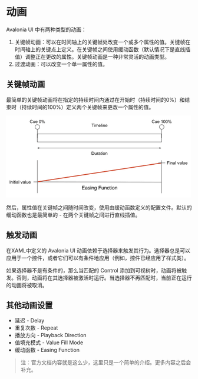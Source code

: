 # 动画

Avalonia UI 中有两种类型的动画：

1. 关键帧动画：可以在时间轴上的关键帧处改变一个或多个属性的值。关键帧在时间轴上的关键点上定义。在关键帧之间使用缓动函数（默认情况下是直线插值）调整正在更改的属性。关键帧动画是一种非常灵活的动画类型。
2. 过渡动画：可以改变一个单一属性的值。

## 关键帧动画

最简单的关键帧动画将在指定的持续时间内通过在开始时（持续时间的0%）和结束时（持续时间的100%）定义两个关键帧来更改一个属性的值。

![alt text](../assets/animations-1.png)

然后，属性值在关键帧之间随时间改变，使用由缓动函数定义的配置文件。默认的缓动函数也是最简单的 - 在两个关键帧之间进行直线插值。

## 触发动画

在XAML中定义的 Avalonia UI 动画依赖于选择器来触发其行为。选择器总是可以应用于一个控件，或者它们可以有条件地应用（例如，控件已经应用了样式类）。

如果选择器不是有条件的，那么当匹配的 Control 添加到可视树时，动画将被触发。否则，动画将在其选择器被激活时运行。当选择器不再匹配时，当前正在运行的动画将被取消。

## 其他动画设置

- 延迟 - Delay
- 重复次数 - Repeat
- 播放方向 - Playback Direction
- 值填充模式 - Value Fill Mode
- 缓动函数 - Easing Function

> 注：官方文档内容就是这么少，这里只是一个简单的介绍。更多内容之后会补充。
